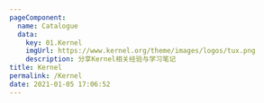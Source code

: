 ```yaml
---
pageComponent: 
  name: Catalogue
  data: 
    key: 01.Kernel
    imgUrl: https://www.kernel.org/theme/images/logos/tux.png
    description: 分享Kernel相关经验与学习笔记
title: Kernel
permalink: /Kernel
date: 2021-01-05 17:06:52
---
```


